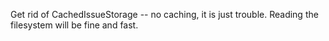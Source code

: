 Get rid of CachedIssueStorage -- no caching, it is just trouble. Reading the filesystem will be fine and fast.